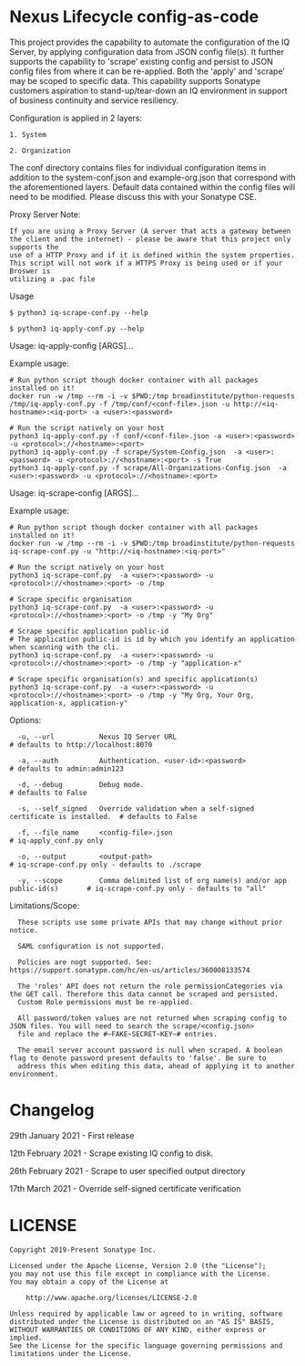<!--

    Copyright 2019-Present Sonatype Inc.
    
    Licensed under the Apache License, Version 2.0 (the "License");
    you may not use this file except in compliance with the License.
    You may obtain a copy of the License at
    
        http://www.apache.org/licenses/LICENSE-2.0
    
    Unless required by applicable law or agreed to in writing, software
    distributed under the License is distributed on an "AS IS" BASIS,
    WITHOUT WARRANTIES OR CONDITIONS OF ANY KIND, either express or implied.
    See the License for the specific language governing permissions and
    limitations under the License.

-->
# Nexus Lifecycle config-as-code

This project provides the capability to automate the configuration of the IQ Server, by applying configuration data 
from JSON config file(s). It further supports the capability to 'scrape' existing config and persist to JSON config files
from where it can be re-applied. Both the 'apply' and 'scrape' may be scoped to specific data. This capability supports 
Sonatype customers aspiration to stand-up/tear-down an IQ environment in support of business continuity and service resiliency. 

Configuration is applied in 2 layers:

    1. System

    2. Organization

The conf directory contains files for individual configuration items in addition to the system-conf.json and 
example-org.json that correspond with the aforementioned layers. Default data contained within the config files will 
need to be modified. Please discuss this with your Sonatype CSE.


Proxy Server Note:

    If you are using a Proxy Server (A server that acts a gateway between the client and the internet) - please be aware that this project only supports the 
    use of a HTTP Proxy and if it is defined within the system properties. This script will not work if a HTTPS Proxy is being used or if your Broswer is 
    utilizing a .pac file
 

Usage

    $ python3 iq-scrape-conf.py --help

    $ python3 iq-apply-conf.py --help

Usage: iq-apply-config [ARGS]...

  Example usage:

    # Run python script though docker container with all packages installed on it!
    docker run -w /tmp --rm -i -v $PWD:/tmp broadinstitute/python-requests /tmp/iq-apply-conf.py -f /tmp/conf/<conf-file>.json -u http://<iq-hostname>:<iq-port> -a <user>:<password>

    # Run the script natively on your host
    python3 iq-apply-conf.py -f conf/<conf-file>.json -a <user>:<password> -u <protocol>://<hostname>:<port>
    python3 iq-apply-conf.py -f scrape/System-Config.json  -a <user>:<password> -u <protocol>://<hostname>:<port> -s True
    python3 iq-apply-conf.py -f scrape/All-Organizations-Config.json  -a <user>:<password> -u <protocol>://<hostname>:<port>


Usage: iq-scrape-config [ARGS]...

  Example usage:

    # Run python script though docker container with all packages installed on it!
    docker run -w /tmp --rm -i -v $PWD:/tmp broadinstitute/python-requests iq-scrape-conf.py -u "http://<iq-hostname>:<iq-port>"

    # Run the script natively on your host
    python3 iq-scrape-conf.py  -a <user>:<password> -u <protocol>://<hostname>:<port> -o /tmp

    # Scrape specific organisation
    python3 iq-scrape-conf.py  -a <user>:<password> -u <protocol>://<hostname>:<port> -o /tmp -y "My Org"

    # Scrape specific application public-id
    # The application public-id is id by which you identify an application when scanning with the cli.
    python3 iq-scrape-conf.py  -a <user>:<password> -u <protocol>://<hostname>:<port> -o /tmp -y "application-x"

    # Scrape specific organisation(s) and specific application(s)
    python3 iq-scrape-conf.py  -a <user>:<password> -u <protocol>://<hostname>:<port> -o /tmp -y "My Org, Your Org, application-x, application-y"

Options:

      -u, --url           Nexus IQ Server URL                                               # defaults to http://localhost:8070

      -a, --auth          Authentication. <user-id>:<password>                              # defaults to admin:admin123

      -d, --debug         Debug mode.                                                       # defaults to False
      
      -s, --self_signed   Override validation when a self-signed certificate is installed.  # defaults to False

      -f, --file_name     <config-file>.json                                                # iq-apply_conf.py only
      
      -o, --output        <output-path>                                                     # iq-scrape-conf.py only - defaults to ./scrape
      
      -y, --scope         Comma delimited list of org name(s) and/or app public-id(s)       # iq-scrape-conf.py only - defaults to "all"

Limitations/Scope:

      These scripts use some private APIs that may change without prior notice. 
      
      SAML configuration is not supported.
      
      Policies are nogt supported. See: https://support.sonatype.com/hc/en-us/articles/360008133574

      The 'roles' API does not return the role permissionCategories via the GET call. Therefore this data cannot be scraped and persisted. 
      Custom Role permissions must be re-applied.

      All password/token values are not returned when scraping config to JSON files. You will need to search the scrape/<config.json> 
      file and replace the #~FAKE~SECRET~KEY~# entries.

      The email server account password is null when scraped. A boolean flag to denote password present defaults to 'false'. Be sure to 
      address this when editing this data, ahead of applying it to another environment.
  

Changelog
=========
29th January 2021 - First release

12th February 2021 - Scrape existing IQ config to disk.

26th February 2021 - Scrape to user specified output directory

17th March 2021 - Override self-signed certificate verification

LICENSE
=========


    Copyright 2019-Present Sonatype Inc.
    
    Licensed under the Apache License, Version 2.0 (the "License");
    you may not use this file except in compliance with the License.
    You may obtain a copy of the License at
    
        http://www.apache.org/licenses/LICENSE-2.0
    
    Unless required by applicable law or agreed to in writing, software
    distributed under the License is distributed on an "AS IS" BASIS,
    WITHOUT WARRANTIES OR CONDITIONS OF ANY KIND, either express or implied.
    See the License for the specific language governing permissions and
    limitations under the License.
